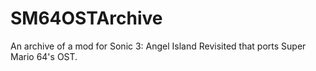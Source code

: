 # SM64OSTArchive
An archive of a mod for Sonic 3: Angel Island Revisited that ports Super Mario 64's OST.
